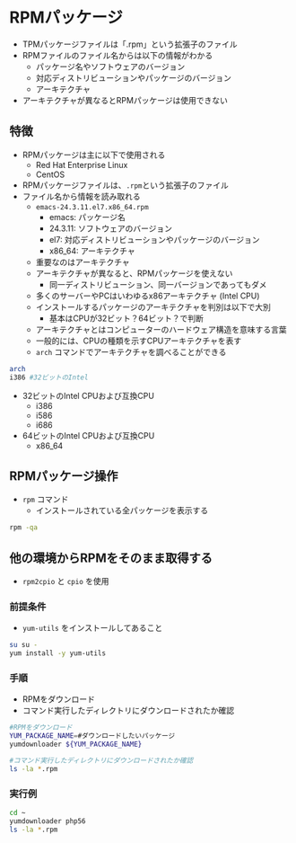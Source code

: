 # RPMパッケージ

* TPMパッケージファイルは「.rpm」という拡張子のファイル
* RPMファイルのファイル名からは以下の情報がわかる
    * パッケージ名やソフトウェアのバージョン
    * 対応ディストリビューションやパッケージのバージョン
    * アーキテクチャ
* アーキテクチャが異なるとRPMパッケージは使用できない

## 特徴

* RPMパッケージは主に以下で使用される
    * Red Hat Enterprise Linux
    * CentOS
* RPMパッケージファイルは、`.rpm`という拡張子のファイル
* ファイル名から情報を読み取れる
    * `emacs-24.3.11.el7.x86_64.rpm`
        * emacs: パッケージ名
        * 24.3.11: ソフトウェアのバージョン
        * el7: 対応ディストリビューションやパッケージのバージョン
        * x86_64: アーキテクチャ
    * 重要なのはアーキテクチャ
    * アーキテクチャが異なると、RPMパッケージを使えない
        * 同一ディストリビューション、同一バージョンであってもダメ
    * 多くのサーバーやPCはいわゆるx86アーキテクチャ (Intel CPU)
    * インストールするパッケージのアーキテクチャを判別は以下で大別
        * 基本はCPUが32ビット？64ビット？で判断
    * アーキテクチャとはコンピューターのハードウェア構造を意味する言葉
    * 一般的には、CPUの種類を示すCPUアーキテクチャを表す
    * `arch` コマンドでアーキテクチャを調べることができる

```bash
arch
i386 #32ビットのIntel
```

* 32ビットのIntel CPUおよび互換CPU
    * i386
    * i586
    * i686
* 64ビットのIntel CPUおよび互換CPU
    * x86_64

## RPMパッケージ操作

* `rpm` コマンド
    * インストールされている全パッケージを表示する

```bash
rpm -qa
```

## 他の環境からRPMをそのまま取得する

* `rpm2cpio` と `cpio` を使用

### 前提条件

* `yum-utils` をインストールしてあること

```bash
su su -
yum install -y yum-utils
```

### 手順

* RPMをダウンロード
* コマンド実行したディレクトリにダウンロードされたか確認

```bash
#RPMをダウンロード
YUM_PACKAGE_NAME=#ダウンロードしたいパッケージ
yumdownloader ${YUM_PACKAGE_NAME}
```

```bash
#コマンド実行したディレクトリにダウンロードされたか確認
ls -la *.rpm
```

### 実行例

```bash
cd ~
yumdownloader php56
ls -la *.rpm
```
